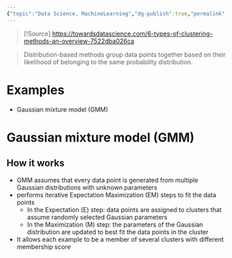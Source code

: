 ```yaml
---
{"topic":"Data Science, MachineLearning","dg-publish":true,"permalink":"/Notes/Distribution-based Clustering/","dgPassFrontmatter":true,"noteIcon":""}
---
```


>[!Source] 
>https://towardsdatascience.com/6-types-of-clustering-methods-an-overview-7522dba026ca

> Distribution-based methods group data points together based on their likelihood of belonging to the same probability distribution.


# Examples
- Gaussian mixture model (GMM)
# Gaussian mixture model (GMM)
## How it works
- GMM assumes that every data point is generated from multiple Gaussian distributions with unknown parameters
- performs iterative Expectation Maximization (EM) steps to fit the data points
	- In the Expectation (E) step: data points are assigned to clusters that assume randomly selected Gaussian parameters
	- In the Maximization (M) step: the parameters of the Gaussian distribution are updated to best fit the data points in the cluster
- It allows each example to be a member of several clusters with different membership score 